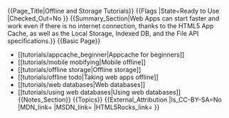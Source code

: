 {{Page_Title|Offline and Storage Tutorials}}
{{Flags
|State=Ready to Use
|Checked_Out=No
}}
{{Summary_Section|Web Apps can start faster and work even if there is no internet connection, thanks to the HTML5 App Cache, as well as the Local Storage, Indexed DB, and the File API specifications.}}
{{Basic Page}}
* [[tutorials/appcache_beginner|Appcache for beginners]]
* [[tutorials/mobile mobifying|Mobile offline]]
* [[tutorials/offline storage|Offline storage]]
* [[tutorials/offline todo|Taking web apps offline]]
* [[tutorials/web databases|Web databases]]
* [[tutorials/using web databases|Using web databases]]
{{Notes_Section}}
{{Topics}}
{{External_Attribution
|Is_CC-BY-SA=No
|MDN_link=
|MSDN_link=
|HTML5Rocks_link=
}}